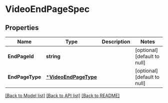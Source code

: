 # VideoEndPageSpec

## Properties
Name | Type | Description | Notes
------------ | ------------- | ------------- | -------------
**EndPageId** | **string** |  | [optional] [default to null]
**EndPageType** | [***VideoEndPageType**](VideoEndPageType.md) |  | [optional] [default to null]

[[Back to Model list]](../README.md#documentation-for-models) [[Back to API list]](../README.md#documentation-for-api-endpoints) [[Back to README]](../README.md)


